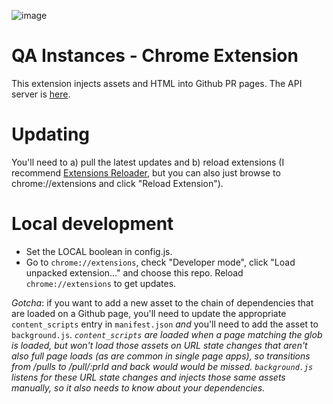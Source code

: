 ![image](https://cloud.githubusercontent.com/assets/2539761/25288498/197cfc4e-269c-11e7-923f-7e83fcd595ac.png)

# QA Instances - Chrome Extension

This extension injects assets and HTML into Github PR pages.
The API server is [here](https://github.com/jasonbenn/qa-instances-api).

# Updating

You'll need to a) pull the latest updates and b) reload extensions (I recommend [Extensions Reloader](https://chrome.google.com/webstore/detail/extensions-reloader/fimgfedafeadlieiabdeeaodndnlbhid/related), but you can also just browse to chrome://extensions and click "Reload Extension").

# Local development

- Set the LOCAL boolean in config.js.
- Go to `chrome://extensions`, check "Developer mode", click "Load unpacked extension..." and choose this repo. Reload `chrome://extensions` to get updates.

*Gotcha*: if you want to add a new asset to the chain of dependencies that are loaded on a Github page, you'll need to update the appropriate `content_scripts` entry in `manifest.json` _and_ you'll need to add the asset to `background.js`. 
_`content_scripts` are loaded when a page matching the glob is loaded, but won't load those assets on URL state changes that aren't also full page loads (as are common in single page apps), so transitions from /pulls to /pull/:prId and back would would be missed. `background.js` listens for these URL state changes and injects those same assets manually, so it also needs to know about your dependencies._
